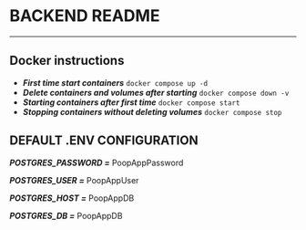 
# BACKEND README
---
## Docker instructions
- ***First time start containers***
  `docker compose up -d`
- ***Delete containers and volumes after starting***
  `docker compose down -v`
- ***Starting containers after first time***
  `docker compose start`
- ***Stopping containers without deleting volumes***
  `docker compose stop`

## DEFAULT .ENV CONFIGURATION

***POSTGRES_PASSWORD =*** PoopAppPassword 

***POSTGRES_USER =*** PoopAppUser

***POSTGRES_HOST =*** PoopAppDB

***POSTGRES_DB =*** PoopAppDB